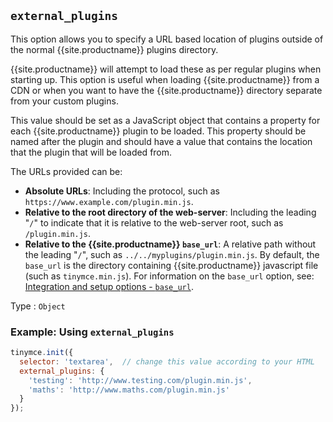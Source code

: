 ## `external_plugins`

This option allows you to specify a URL based location of plugins outside of the normal {{site.productname}} plugins directory.

{{site.productname}} will attempt to load these as per regular plugins when starting up. This option is useful when loading {{site.productname}} from a CDN or when you want to have the {{site.productname}} directory separate from your custom plugins.

This value should be set as a JavaScript object that contains a property for each {{site.productname}} plugin to be loaded. This property should be named after the plugin and should have a value that contains the location that the plugin that will be loaded from.

The URLs provided can be:

- **Absolute URLs**: Including the protocol, such as `https://www.example.com/plugin.min.js`.
- **Relative to the root directory of the web-server**: Including the leading "`/`" to indicate that it is relative to the web-server root, such as `/plugin.min.js`.
- **Relative to the {{site.productname}} `base_url`**: A relative path without the leading "`/`", such as `../../myplugins/plugin.min.js`. By default, the `base_url` is the directory containing {{site.productname}} javascript file (such as `tinymce.min.js`). For information on the `base_url` option, see: [Integration and setup options - `base_url`]({{site.baseurl}}/initial-configuration/editor-important-options/#base_url).

Type
: `Object`

### Example: Using `external_plugins`

```js
tinymce.init({
  selector: 'textarea',  // change this value according to your HTML
  external_plugins: {
    'testing': 'http://www.testing.com/plugin.min.js',
    'maths': 'http://www.maths.com/plugin.min.js'
  }
});
```